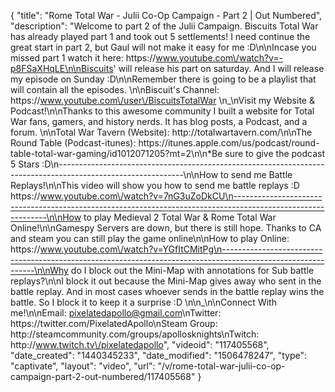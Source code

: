 {
    "title": "Rome Total War - Julii Co-Op Campaign - Part 2 | Out Numbered",
    "description": "Welcome to part 2 of the Julii Campaign.  Biscuits Total War has already played part 1 and took out 5 settlements!  I need continue the great start in part 2, but Gaul will not make it easy for me :D\n\nIncase you missed part 1 watch it here: https:\/\/www.youtube.com\/watch?v=-p8FSaXHqLE\n\nBiscuits' will release his part on saturday.  And I will release my episode on Sunday :D\n\nRemember there is going to be a playlist that will contain all the episodes. \n\nBiscuit's Channel: https:\/\/www.youtube.com\/user\/BiscuitsTotalWar \n_\nVisit my Website & Podcast!\n\nThanks to this awesome community I built a website for Total War fans, gamers, and history nerds.  It has blog posts, a Podcast, and a forum.  \n\nTotal War Tavern (Website): http:\/\/totalwartavern.com\/\n\nThe Round Table (Podcast-itunes): https:\/\/itunes.apple.com\/us\/podcast\/round-table-total-war-gaming\/id1012071205?mt=2\n\n*Be sure to give the podcast 5 Stars :D\n-------------------------------------------------------------------------------------------------------------\n\nHow to send me Battle Replays!\n\nThis video will show you how to send me battle replays :D https:\/\/www.youtube.com\/watch?v=7nG3uZoDkCU\n-------------------------------------------------------------------------------------------------------------\n\nHow to play Medieval 2 Total War & Rome Total War Online!\n\nGamespy Servers are down, but there is still hope.  Thanks to CA and steam you can still play the game online\n\nHow to play Online: https:\/\/www.youtube.com\/watch?v=YGfItCMitPg\n-------------------------------------------------------------------------------------------------------------\n\nWhy do I block out the Mini-Map with annotations for Sub battle replays?\n\nI block it out because the Mini-Map gives away who sent in the battle replay.  And in most cases whoever sends in the battle replay wins the battle.  So I block it to keep it a surprise :D  \n\n_\n\nConnect With me!\n\nEmail: pixelatedapollo@gmail.com\nTwitter: https:\/\/twitter.com\/PixelatedApollo\nSteam Group:  http:\/\/steamcommunity.com\/groups\/apollosknights\nTwitch: http:\/\/www.twitch.tv\/pixelatedapollo",
    "videoid": "117405568",
    "date_created": "1440345233",
    "date_modified": "1506478247",
    "type": "captivate",
    "layout": "video",
    "url": "\/v\/rome-total-war-julii-co-op-campaign-part-2-out-numbered\/117405568"
}